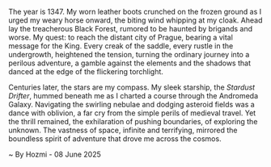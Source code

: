 
The year is 1347.  My worn leather boots crunched on the frozen ground as I urged my weary horse onward, the biting wind whipping at my cloak.  Ahead lay the treacherous Black Forest, rumored to be haunted by brigands and worse.  My quest: to reach the distant city of Prague, bearing a vital message for the King.  Every creak of the saddle, every rustle in the undergrowth, heightened the tension, turning the ordinary journey into a perilous adventure, a gamble against the elements and the shadows that danced at the edge of the flickering torchlight.

Centuries later, the stars are my compass.  My sleek starship, the *Stardust Drifter*, hummed beneath me as I charted a course through the Andromeda Galaxy.  Navigating the swirling nebulae and dodging asteroid fields was a dance with oblivion, a far cry from the simple perils of medieval travel.  Yet the thrill remained, the exhilaration of pushing boundaries, of exploring the unknown. The vastness of space, infinite and terrifying, mirrored the boundless spirit of adventure that drove me across the cosmos.

~ By Hozmi - 08 June 2025
